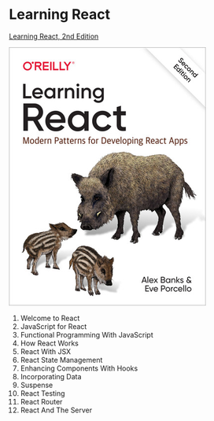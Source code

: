 # Learning React

[Learning React, 2nd Edition](https://learning.oreilly.com/library/view/learning-react-2nd/9781492051718/)

![](/images/learning-react-2nd.jpeg)

1. Welcome to React
2. JavaScript for React
3. Functional Programming With JavaScript
4. How React Works
5. React With JSX
6. React State Management
7. Enhancing Components With Hooks
8. Incorporating Data
9. Suspense
10. React Testing
11. React Router
12. React And The Server
